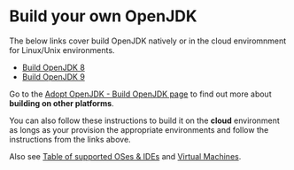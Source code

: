 # Build your own OpenJDK

The below links cover build OpenJDK natively or in the cloud enviromnment for Linux/Unix environments. 

* [Build OpenJDK 8](build_openjdk_8.md)
* [Build OpenJDK 9](build_openjdk_9.md)

Go to the [Adopt OpenJDK - Build OpenJDK  page](https://java.net/projects/adoptopenjdk/pages/WhatToWorkOnForOpenJDK#Build_OpenJDK) to find out more about **building on other platforms**. 

You can also follow these instructions to build it on the **cloud** environment as longs as your provision the appropriate environments and follow the instructions from the links above.

Also see [Table of supported OSes & IDEs](adopt-openjdk-getting-started/table_of_supported_oses_&_ides.md) and [Virtual Machines](virtual-machines/virtual_machines.md).